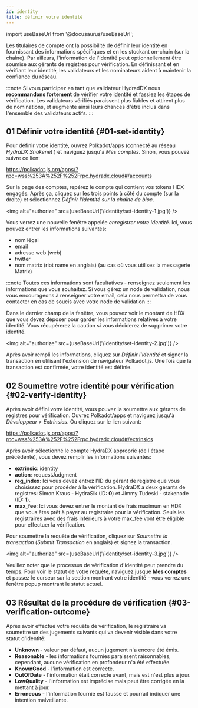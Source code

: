 ```yaml
---
id: identity
title: définir votre identité
---
```


import useBaseUrl from '@docusaurus/useBaseUrl';

Les titulaires de compte ont la possibilité de définir leur identité en fournissant des informations spécifiques et en les stockant on-chain (sur la chaîne). Par ailleurs, l'information de l'identité peut optionnellement être soumise aux gérants de registres pour vérification. En définissant et en vérifiant leur identité, les validateurs et les nominateurs aident à maintenir la confiance du réseau. 

:::note
Si vous participez en tant que validateur HydradDX nous **recommandons fortement** de vérifier votre identité et fassiez les étapes de vérification. Les validateurs vérifiés paraissent plus fiables et attirent plus de nominations, et augmente ainsi leurs chances d'être inclus dans l'ensemble des validateurs actifs.
:::

## 01 Définir votre identité {#01-set-identity}

Pour définir votre identité, ouvrez Polkadot/apps (connecté au réseau *HydraDX Snakenet* ) et naviguez jusqu'à *Mes comptes*. Sinon, vous pouvez suivre ce lien:

https://polkadot.js.org/apps/?rpc=wss%253A%252F%252Frpc.hydradx.cloud#/accounts

Sur la page des comptes, repérez le compte qui contient vos tokens HDX engagés. Après ça, cliquez sur les trois points à côté du compte (sur la droite) et sélectionnez *Définir l'identité sur la chaîne de bloc*.

<img alt="authorize" src={useBaseUrl('/identity/set-identity-1.jpg')} />

Vous verrez une nouvelle fenêtre appelée *enregistrer votre identité*. Ici, vous pouvez entrer les informations suivantes:

* nom légal
* email
* adresse web (web)
* twitter
* nom matrix (riot name en anglais) (au cas où vous utilisez la messagerie Matrix)

:::note
Toutes ces informations sont facultatives - renseignez seulement les informations que vous souhaitez. Si vous gérez un node de validation, nous vous encourageons à renseigner votre email, cela nous permettra de vous contacter en cas de soucis avec votre node de validation
:::

Dans le dernier champ de la fenêtre, vous pouvez voir le montant de HDX que vous devez déposer pour garder les informations relatives à votre identité. Vous récupérerez la caution si vous déciderez de supprimer votre identité.

<img alt="authorize" src={useBaseUrl('/identity/set-identity-2.jpg')} />

Après avoir rempli les informations, cliquez sur *Définir l'identité* et signer la transaction en utilisant l'extension de navigateur Polkadot.js. Une fois que la transaction est confirmée, votre identité est définie.

## 02 Soumettre votre identité pour vérification {#02-verify-identity}

Après avoir défini votre identité, vous pouvez la soumettre aux gérants de registres pour vérification. Ouvrez Polkadot/apps et naviguez jusqu'à *Développeur* > *Extrinsics*. Ou cliquez sur le lien suivant:

https://polkadot.js.org/apps/?rpc=wss%253A%252F%252Frpc.hydradx.cloud#/extrinsics

Après avoir sélectionné le compte HydraDX approprié (de l'étape précédente), vous devez remplir les informations suivantes:

* **extrinsic**: identity
* **action**: requestJudgment
* **reg_index**: Ici vous devez entrez l'ID du gérant de registre que vous choisissez pour procéder à la vérification. HydraDX a deux gérants de registres: Simon Kraus - HydraSik (ID: **0**) et Jimmy Tudeski - stakenode (ID: **1**).
* **max_fee**: Ici vous devez entrer le montant de frais maximum en HDX  que vous êtes prêt à payer au registraire pour la vérification. Seuls les registraires avec des frais inférieurs à votre max_fee vont être éligible pour effectuer la vérification.

Pour soumettre la requête de vérification, cliquez sur *Soumettre la transaction* (*Submit Transaction* en anglais) et signez la transaction.

<img alt="authorize" src={useBaseUrl('/identity/set-identity-3.jpg')} />

Veuillez noter que le processus de vérification d'identité peut prendre du temps. Pour voir le statut de votre requête, naviguez jusque **Mes comptes** et passez le curseur sur la section montrant votre identité - vous verrez une fenêtre popup montrant le statut actuel.

## 03 Résultat de la procédure de vérification {#03-verification-outcome}

Après avoir effectué votre requête de vérification, le registraire va soumettre un des jugements suivants qui va devenir visible dans votre statut d'identité:

* **Unknown** - valeur par défaut, aucun jugement n'a encore été émis.
* **Reasonable** - les informations fournies paraissent raisonnables, cependant, aucune vérification en profondeur n'a été effectuée.
* **KnownGood** - l'information est correcte.
* **OutOfDate** - l'information était correcte avant, mais est n'est plus à jour.
* **LowQuality** - l'information est imprécise mais peut être corrigée en la mettant à jour.
* **Erroneous** - l'information fournie est fausse et pourrait indiquer une intention malveillante.

